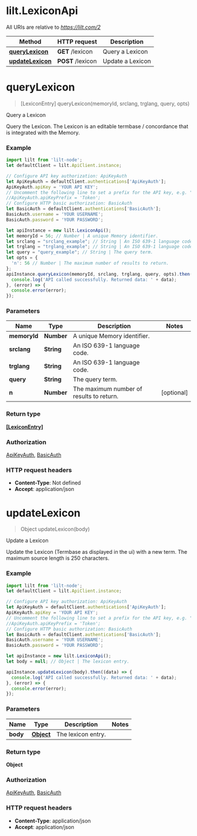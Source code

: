 # lilt.LexiconApi

All URIs are relative to *https://lilt.com/2*

Method | HTTP request | Description
------------- | ------------- | -------------
[**queryLexicon**](LexiconApi.md#queryLexicon) | **GET** /lexicon | Query a Lexicon
[**updateLexicon**](LexiconApi.md#updateLexicon) | **POST** /lexicon | Update a Lexicon

<a name="queryLexicon"></a>
# **queryLexicon**
> [LexiconEntry] queryLexicon(memoryId, srclang, trglang, query, opts)

Query a Lexicon

Query the Lexicon. The Lexicon is an editable termbase / concordance that is integrated with the Memory.  

### Example
```javascript
import lilt from 'lilt-node';
let defaultClient = lilt.ApiClient.instance;

// Configure API key authorization: ApiKeyAuth
let ApiKeyAuth = defaultClient.authentications['ApiKeyAuth'];
ApiKeyAuth.apiKey = 'YOUR API KEY';
// Uncomment the following line to set a prefix for the API key, e.g. "Token" (defaults to null)
//ApiKeyAuth.apiKeyPrefix = 'Token';
// Configure HTTP basic authorization: BasicAuth
let BasicAuth = defaultClient.authentications['BasicAuth'];
BasicAuth.username = 'YOUR USERNAME';
BasicAuth.password = 'YOUR PASSWORD';

let apiInstance = new lilt.LexiconApi();
let memoryId = 56; // Number | A unique Memory identifier.
let srclang = "srclang_example"; // String | An ISO 639-1 language code.
let trglang = "trglang_example"; // String | An ISO 639-1 language code.
let query = "query_example"; // String | The query term.
let opts = { 
  'n': 56 // Number | The maximum number of results to return.
};
apiInstance.queryLexicon(memoryId, srclang, trglang, query, opts).then((data) => {
  console.log('API called successfully. Returned data: ' + data);
}, (error) => {
  console.error(error);
});

```

### Parameters

Name | Type | Description  | Notes
------------- | ------------- | ------------- | -------------
 **memoryId** | **Number**| A unique Memory identifier. | 
 **srclang** | **String**| An ISO 639-1 language code. | 
 **trglang** | **String**| An ISO 639-1 language code. | 
 **query** | **String**| The query term. | 
 **n** | **Number**| The maximum number of results to return. | [optional] 

### Return type

[**[LexiconEntry]**](LexiconEntry.md)

### Authorization

[ApiKeyAuth](../README.md#ApiKeyAuth), [BasicAuth](../README.md#BasicAuth)

### HTTP request headers

 - **Content-Type**: Not defined
 - **Accept**: application/json

<a name="updateLexicon"></a>
# **updateLexicon**
> Object updateLexicon(body)

Update a Lexicon

Update the Lexicon (Termbase as displayed in the ui) with a new term. The maximum source length is 250 characters.  

### Example
```javascript
import lilt from 'lilt-node';
let defaultClient = lilt.ApiClient.instance;

// Configure API key authorization: ApiKeyAuth
let ApiKeyAuth = defaultClient.authentications['ApiKeyAuth'];
ApiKeyAuth.apiKey = 'YOUR API KEY';
// Uncomment the following line to set a prefix for the API key, e.g. "Token" (defaults to null)
//ApiKeyAuth.apiKeyPrefix = 'Token';
// Configure HTTP basic authorization: BasicAuth
let BasicAuth = defaultClient.authentications['BasicAuth'];
BasicAuth.username = 'YOUR USERNAME';
BasicAuth.password = 'YOUR PASSWORD';

let apiInstance = new lilt.LexiconApi();
let body = null; // Object | The lexicon entry.

apiInstance.updateLexicon(body).then((data) => {
  console.log('API called successfully. Returned data: ' + data);
}, (error) => {
  console.error(error);
});

```

### Parameters

Name | Type | Description  | Notes
------------- | ------------- | ------------- | -------------
 **body** | [**Object**](Object.md)| The lexicon entry. | 

### Return type

**Object**

### Authorization

[ApiKeyAuth](../README.md#ApiKeyAuth), [BasicAuth](../README.md#BasicAuth)

### HTTP request headers

 - **Content-Type**: application/json
 - **Accept**: application/json

